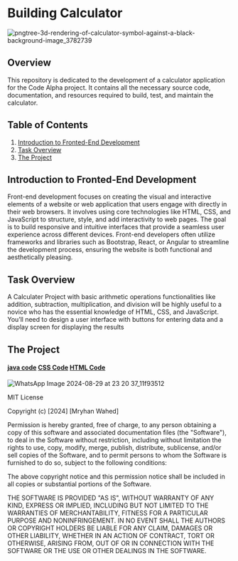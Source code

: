 # Building Calculator

![pngtree-3d-rendering-of-calculator-symbol-against-a-black-background-image_3782739](https://github.com/user-attachments/assets/407af1a9-69d2-46ba-9283-06282614d12f)



## Overview

This repository is dedicated to the development of a calculator application for the Code Alpha project. It contains all the necessary source code, documentation, and resources required to build, test, and maintain the calculator.

## Table of Contents

1. [Introduction to Fronted-End Development](#Introduction-to-Fronted-End-Development)
2. [Task Overview](#Task-Overview)
3. [The Project](#The-Project)
 

## Introduction to Fronted-End Development

Front-end development focuses on creating the visual and interactive elements of a website or web application that users engage with directly in their web browsers. It involves using core technologies like HTML, CSS, and JavaScript to structure, style, and add interactivity to web pages. The goal is to build responsive and intuitive interfaces that provide a seamless user experience across different devices. Front-end developers often utilize frameworks and libraries such as Bootstrap, React, or Angular to streamline the development process, ensuring the website is both functional and aesthetically pleasing.

## Task Overview

A Calculater Project with basic arithmetic operations functionalities like addition, subtraction, multiplication, and division will be highly useful to a novice who has the essential knowledge of HTML, CSS, and JavaScript. You’ll need to design a user interface with buttons for entering data and a display screen for displaying the results

## The Project

  #### [java code](java_code/code)           [CSS Code](css_code/code)           [HTML Code](html_code/code)

  ![WhatsApp Image 2024-08-29 at 23 20 37_11f93512](https://github.com/user-attachments/assets/ac4045ad-7573-4ee3-b163-837d22c76257)


MIT License

Copyright (c) [2024] [Mryhan Wahed]

Permission is hereby granted, free of charge, to any person obtaining a copy
of this software and associated documentation files (the "Software"), to deal
in the Software without restriction, including without limitation the rights
to use, copy, modify, merge, publish, distribute, sublicense, and/or sell
copies of the Software, and to permit persons to whom the Software is
furnished to do so, subject to the following conditions:

The above copyright notice and this permission notice shall be included in all
copies or substantial portions of the Software.

THE SOFTWARE IS PROVIDED "AS IS", WITHOUT WARRANTY OF ANY KIND, EXPRESS OR
IMPLIED, INCLUDING BUT NOT LIMITED TO THE WARRANTIES OF MERCHANTABILITY,
FITNESS FOR A PARTICULAR PURPOSE AND NONINFRINGEMENT. IN NO EVENT SHALL THE
AUTHORS OR COPYRIGHT HOLDERS BE LIABLE FOR ANY CLAIM, DAMAGES OR OTHER
LIABILITY, WHETHER IN AN ACTION OF CONTRACT, TORT OR OTHERWISE, ARISING FROM,
OUT OF OR IN CONNECTION WITH THE SOFTWARE OR THE USE OR OTHER DEALINGS IN THE
SOFTWARE.
